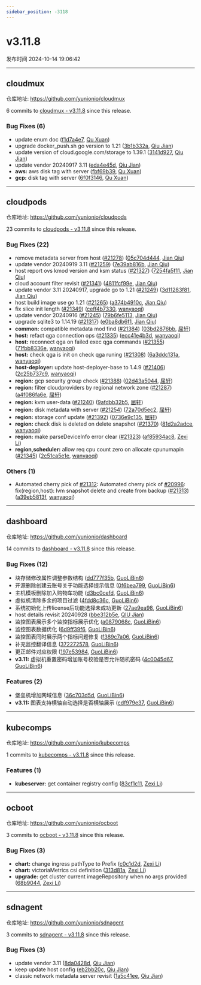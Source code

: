 ```yaml
---
sidebar_position: -3118
---
```


# v3.11.8

发布时间 2024-10-14 19:06:42

-----

## cloudmux

仓库地址: https://github.com/yunionio/cloudmux

6 commits to [cloudmux - v3.11.8](https://github.com/yunionio/cloudmux/compare/v3.11.7...v3.11.8) since this release.

### Bug Fixes (6)
- update enum doc ([f1d7a4e7](https://github.com/yunionio/cloudmux/commit/f1d7a4e7191a5a8ab2429f52b190afb2236ad8bd), [Qu Xuan](mailto:qu_xuan@icloud.com))
- upgrade docker_push.sh go version to 1.21 ([3b1b332a](https://github.com/yunionio/cloudmux/commit/3b1b332a0ffa968e3bdef4528637bd90c46b9661), [Qiu Jian](mailto:qiujian@yunionyun.com))
- update version of cloud.google.com/storage to 1.39.1 ([3141d927](https://github.com/yunionio/cloudmux/commit/3141d9271e85f6881a3720e4b9a7963ee681047e), [Qiu Jian](mailto:qiujian@yunionyun.com))
- update vendor 20240917 3.11 ([eda4e45d](https://github.com/yunionio/cloudmux/commit/eda4e45d7c47f613b4c298d220fbff85b676f5ec), [Qiu Jian](mailto:qiujian@yunionyun.com))
- **aws:** aws disk tag with server ([fbf69b39](https://github.com/yunionio/cloudmux/commit/fbf69b39696103a62f2544eb62d4db0c86575f95), [Qu Xuan](mailto:qu_xuan@icloud.com))
- **gcp:** disk tag with server ([6f0f3146](https://github.com/yunionio/cloudmux/commit/6f0f3146c17f077ae045305a925d316c45ac3278), [Qu Xuan](mailto:qu_xuan@icloud.com))

-----

## cloudpods

仓库地址: https://github.com/yunionio/cloudpods

23 commits to [cloudpods - v3.11.8](https://github.com/yunionio/cloudpods/compare/v3.11.7...v3.11.8) since this release.

### Bug Fixes (22)
- remove metadata server from host ([#21278](https://github.com/yunionio/cloudpods/issues/21278)) ([05c704d444](https://github.com/yunionio/cloudpods/commit/05c704d444acd19a99807065a44c7c64b0118ac4), [Jian Qiu](mailto:swordqiu@gmail.com))
- update vendor 20240919 3.11 ([#21259](https://github.com/yunionio/cloudpods/issues/21259)) ([7e39ab816b](https://github.com/yunionio/cloudpods/commit/7e39ab816bd28a524a2c39916de98c4b3f0ca951), [Jian Qiu](mailto:swordqiu@gmail.com))
- host report ovs kmod version and ksm status ([#21327](https://github.com/yunionio/cloudpods/issues/21327)) ([7254fa5f11](https://github.com/yunionio/cloudpods/commit/7254fa5f1117c69f0ff009336c6ead01e17ebb26), [Jian Qiu](mailto:swordqiu@gmail.com))
- cloud account filter revisit ([#21341](https://github.com/yunionio/cloudpods/issues/21341)) ([4811fcf99e](https://github.com/yunionio/cloudpods/commit/4811fcf99edb9c990b7e288c679aa5dc32c2931f), [Jian Qiu](mailto:swordqiu@gmail.com))
- update vendor 3.11 20240917, upgrade go to 1.21 ([#21249](https://github.com/yunionio/cloudpods/issues/21249)) ([3d11283f81](https://github.com/yunionio/cloudpods/commit/3d11283f81a892f8ddcbd4f68e39cd0b3787b739), [Jian Qiu](mailto:swordqiu@gmail.com))
- host build image use go 1.21 ([#21265](https://github.com/yunionio/cloudpods/issues/21265)) ([a374b4910c](https://github.com/yunionio/cloudpods/commit/a374b4910c914a33464678fe7ce9589c699d4510), [Jian Qiu](mailto:swordqiu@gmail.com))
- fix slice init length ([#21349](https://github.com/yunionio/cloudpods/issues/21349)) ([ceff4b7330](https://github.com/yunionio/cloudpods/commit/ceff4b7330abf592d1a96a833a71b40268dae9ec), [wanyaoqi](mailto:18528551+wanyaoqi@users.noreply.github.com))
- update vendor 20240916 ([#21245](https://github.com/yunionio/cloudpods/issues/21245)) ([79b6fe5113](https://github.com/yunionio/cloudpods/commit/79b6fe51135a6f39d0fcf1627136128c96ad34ab), [Jian Qiu](mailto:swordqiu@gmail.com))
- upgrade sqlite3 to 1.14.19 ([#21317](https://github.com/yunionio/cloudpods/issues/21317)) ([e0ba8db6f1](https://github.com/yunionio/cloudpods/commit/e0ba8db6f12803d24dd6fa6c72a58a3404c88d0d), [Jian Qiu](mailto:swordqiu@gmail.com))
- **common:** compatible metadata mod find ([#21384](https://github.com/yunionio/cloudpods/issues/21384)) ([03bd2876bb](https://github.com/yunionio/cloudpods/commit/03bd2876bb9668f790126ab6754e177929ecb286), [屈轩](mailto:qu_xuan@icloud.com))
- **host:** refact qga connection ops ([#21335](https://github.com/yunionio/cloudpods/issues/21335)) ([ecc41e4b3d](https://github.com/yunionio/cloudpods/commit/ecc41e4b3d63bcf086746a43cb8064a78d5e0493), [wanyaoqi](mailto:18528551+wanyaoqi@users.noreply.github.com))
- **host:** reconnect qga on failed exec qga commands ([#21355](https://github.com/yunionio/cloudpods/issues/21355)) ([71fbb8336e](https://github.com/yunionio/cloudpods/commit/71fbb8336e4056aada519cbb43d01d7bf11c35b1), [wanyaoqi](mailto:18528551+wanyaoqi@users.noreply.github.com))
- **host:** check qga is init on check qga runing ([#21308](https://github.com/yunionio/cloudpods/issues/21308)) ([6a3ddc131a](https://github.com/yunionio/cloudpods/commit/6a3ddc131a665002bcddba05eae1d142084d8401), [wanyaoqi](mailto:18528551+wanyaoqi@users.noreply.github.com))
- **host-deployer:** update host-deployer-base to 1.4.9 ([#21406](https://github.com/yunionio/cloudpods/issues/21406)) ([2c25b737c9](https://github.com/yunionio/cloudpods/commit/2c25b737c9dd9c0202b5dc4fc359ccfc38e6ec62), [wanyaoqi](mailto:18528551+wanyaoqi@users.noreply.github.com))
- **region:** gcp security group check ([#21388](https://github.com/yunionio/cloudpods/issues/21388)) ([02d43a5044](https://github.com/yunionio/cloudpods/commit/02d43a50446ab00387fc0d7c6652be73b12099a6), [屈轩](mailto:qu_xuan@icloud.com))
- **region:** filter cloudproviders by regional network zone ([#21287](https://github.com/yunionio/cloudpods/issues/21287)) ([a4f086fa6e](https://github.com/yunionio/cloudpods/commit/a4f086fa6eb76ae7c148e87d3550174aa5fc50f3), [屈轩](mailto:qu_xuan@icloud.com))
- **region:** kvm user-data ([#21240](https://github.com/yunionio/cloudpods/issues/21240)) ([9afdbb32b5](https://github.com/yunionio/cloudpods/commit/9afdbb32b5652e9e4ac19ff5d916cbf05817bcd5), [屈轩](mailto:qu_xuan@icloud.com))
- **region:** disk metadata with server ([#21254](https://github.com/yunionio/cloudpods/issues/21254)) ([72a70d5ec2](https://github.com/yunionio/cloudpods/commit/72a70d5ec23d0f7563e2939e52f8e37b028e03e0), [屈轩](mailto:qu_xuan@icloud.com))
- **region:** storage conf update ([#21392](https://github.com/yunionio/cloudpods/issues/21392)) ([0736e9c135](https://github.com/yunionio/cloudpods/commit/0736e9c1357764252ddb10459ded791819630fa3), [屈轩](mailto:qu_xuan@icloud.com))
- **region:** check disk is deleted on delete snapshot ([#21370](https://github.com/yunionio/cloudpods/issues/21370)) ([81d2a2adce](https://github.com/yunionio/cloudpods/commit/81d2a2adce8e5d4736482389a82324a6c980bc76), [wanyaoqi](mailto:18528551+wanyaoqi@users.noreply.github.com))
- **region:** make parseDeviceInfo error clear ([#21323](https://github.com/yunionio/cloudpods/issues/21323)) ([af85934ac8](https://github.com/yunionio/cloudpods/commit/af85934ac81d50e8c30c08e82cce681f15f6ead8), [Zexi Li](mailto:zexi.li@icloud.com))
- **region,scheduler:** allow req cpu count zero on allocate cpunumapin ([#21345](https://github.com/yunionio/cloudpods/issues/21345)) ([2c51ca5e1e](https://github.com/yunionio/cloudpods/commit/2c51ca5e1eb2172ec7a61e2b84f9babcd77af32e), [wanyaoqi](mailto:18528551+wanyaoqi@users.noreply.github.com))

### Others (1)
- Automated cherry pick of [#21312](https://github.com/yunionio/cloudpods/issues/21312): Automated cherry pick of [#20996](https://github.com/yunionio/cloudpods/issues/20996): fix(region,host): lvm snapshot delete and create from backup ([#21313](https://github.com/yunionio/cloudpods/issues/21313)) ([a39eb5813f](https://github.com/yunionio/cloudpods/commit/a39eb5813fe47ce8efe3860428be2d75858cc5ae), [wanyaoqi](mailto:18528551+wanyaoqi@users.noreply.github.com))

-----

## dashboard

仓库地址: https://github.com/yunionio/dashboard

14 commits to [dashboard - v3.11.8](https://github.com/yunionio/dashboard/compare/v3.11.7...v3.11.8) since this release.

### Bug Fixes (12)
- 块存储修改属性调整参数结构 ([dd777f35b](https://github.com/yunionio/dashboard/commit/dd777f35be3c3df720afbf80b84e9c4ceb461292), [GuoLiBin6](mailto:glbin533@163.com))
- 开源删除创建云账号关于功能选择提示信息 ([0f6bea799](https://github.com/yunionio/dashboard/commit/0f6bea7997f36f7c459cd7284ece9125e91ff4bc), [GuoLiBin6](mailto:glbin533@163.com))
- 主机模板删除加入购物车功能 ([d3bc0cefd](https://github.com/yunionio/dashboard/commit/d3bc0cefddfb5a73e7860df9568a5f000fd5f86d), [GuoLiBin6](mailto:glbin533@163.com))
- 虚拟机清除多余的项目过滤 ([4fdd8c36c](https://github.com/yunionio/dashboard/commit/4fdd8c36cbd650b0a1c15f2cc8d48e696bebc8f8), [GuoLiBin6](mailto:glbin533@163.com))
- 系统初始化上传license后功能选择未成功更新 ([27ae9ea98](https://github.com/yunionio/dashboard/commit/27ae9ea9838cc859787a04e70b488e47a0e4ff82), [GuoLiBin6](mailto:glbin533@163.com))
- host details revisit 20240928 ([bbe312b5e](https://github.com/yunionio/dashboard/commit/bbe312b5e3d038b9056a93a40ad10c63093b2b1e), [QIU Jian](mailto:qiujian@yunionyun.com))
- 监控图表展示多个监控指标展示优化 ([a0879068c](https://github.com/yunionio/dashboard/commit/a0879068c82517a7b323c2ce6dfb621fd9b17d8b), [GuoLiBin6](mailto:glbin533@163.com))
- 监控图表数据优化 ([6d9ff39f6](https://github.com/yunionio/dashboard/commit/6d9ff39f61a591c516f467b87f7bbe0d7fd9c2d4), [GuoLiBin6](mailto:glbin533@163.com))
- 监控图表同时展示两个指标问题修复 ([f389c7a06](https://github.com/yunionio/dashboard/commit/f389c7a0670543264cdc41b18307d3254892b2d4), [GuoLiBin6](mailto:glbin533@163.com))
- 补充监控翻译信息 ([372272578](https://github.com/yunionio/dashboard/commit/372272578d07e8e15a6d00f1abce5e6101fd539a), [GuoLiBin6](mailto:glbin533@163.com))
- 更正邮件对应权限 ([197e53984](https://github.com/yunionio/dashboard/commit/197e53984dfee421b4d7cada8e6fb52bdb5bf284), [GuoLiBin6](mailto:glbin533@163.com))
- **v3.11:** 虚拟机重置密码增加账号校验是否允许随机密码 ([4c0045d67](https://github.com/yunionio/dashboard/commit/4c0045d67686d6e35c03d3a68830ab6ac0901d3b), [GuoLiBin6](mailto:glbin533@163.com))

### Features (2)
- 堡垒机增加网域信息 ([36c703d5d](https://github.com/yunionio/dashboard/commit/36c703d5dd59f7854864c516db7321f166081132), [GuoLiBin6](mailto:glbin533@163.com))
- **v3.11:** 图表支持横轴自动选择是否横轴展示 ([cdf979e37](https://github.com/yunionio/dashboard/commit/cdf979e376a44180928837d8caa7edce60711113), [GuoLiBin6](mailto:glbin533@163.com))

-----

## kubecomps

仓库地址: https://github.com/yunionio/kubecomps

1 commits to [kubecomps - v3.11.8](https://github.com/yunionio/kubecomps/compare/v3.11.7...v3.11.8) since this release.

### Features (1)
- **kubeserver:** get container registry config ([83cf1c11](https://github.com/yunionio/kubecomps/commit/83cf1c11c59139c8731e67caf98b4eb1792f893d), [Zexi Li](mailto:zexi.li@icloud.com))

-----

## ocboot

仓库地址: https://github.com/yunionio/ocboot

3 commits to [ocboot - v3.11.8](https://github.com/yunionio/ocboot/compare/v3.11.7...v3.11.8) since this release.

### Bug Fixes (3)
- **chart:** change ingress pathType to Prefix ([c0c1d2d](https://github.com/yunionio/ocboo/commit/c0c1d2de7bccde94e993fdc908a4c0c1e7cb7107), [Zexi Li](mailto:zexi.li@icloud.com))
- **chart:** victoriaMetrics csi definition ([313d81a](https://github.com/yunionio/ocboo/commit/313d81a785015e997950014c50d8ece74d5ce167), [Zexi Li](mailto:zexi.li@icloud.com))
- **upgrade:** get cluster current imageRepository when no args provided ([68b9044](https://github.com/yunionio/ocboo/commit/68b9044f4682c2a2ba9a22ecb649df1d0e0c9c3d), [Zexi Li](mailto:zexi.li@icloud.com))

-----

## sdnagent

仓库地址: https://github.com/yunionio/sdnagent

3 commits to [sdnagent - v3.11.8](https://github.com/yunionio/sdnagent/compare/v3.11.7...v3.11.8) since this release.

### Bug Fixes (3)
- update vendor 3.11 ([8da0428d](https://github.com/yunionio/sdnagen/commit/8da0428de34a49840b85c2f541417d93f5ddd092), [Qiu Jian](mailto:qiujian@yunionyun.com))
- keep update host config ([eb2bb20c](https://github.com/yunionio/sdnagen/commit/eb2bb20c203f281040793a72f3f733170ab29ef5), [Qiu Jian](mailto:qiujian@yunionyun.com))
- classic network metadata server revisit ([1a5c41ee](https://github.com/yunionio/sdnagen/commit/1a5c41eeb3280155ff56748e23e5090eab71ce54), [Qiu Jian](mailto:qiujian@yunionyun.com))

